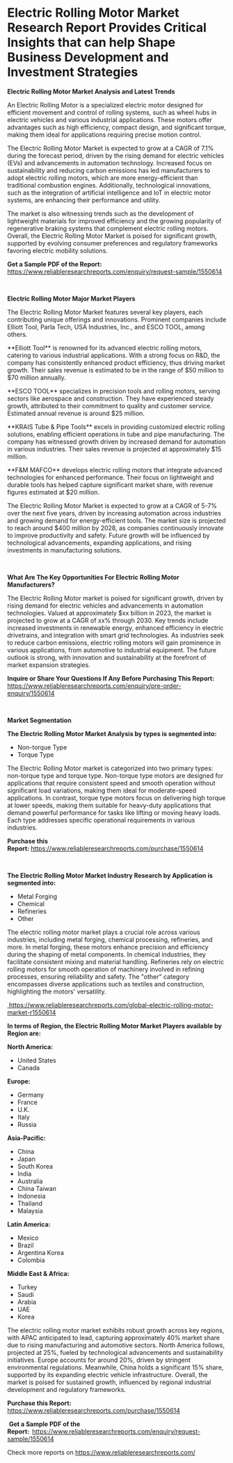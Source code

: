 <p><h1>Electric Rolling Motor Market Research Report Provides Critical Insights that can help Shape Business Development and Investment Strategies</h1></p><p><strong>Electric Rolling Motor Market Analysis and Latest Trends</strong></p>
<p><p>An Electric Rolling Motor is a specialized electric motor designed for efficient movement and control of rolling systems, such as wheel hubs in electric vehicles and various industrial applications. These motors offer advantages such as high efficiency, compact design, and significant torque, making them ideal for applications requiring precise motion control. </p><p>The Electric Rolling Motor Market is expected to grow at a CAGR of 7.1% during the forecast period, driven by the rising demand for electric vehicles (EVs) and advancements in automation technology. Increased focus on sustainability and reducing carbon emissions has led manufacturers to adopt electric rolling motors, which are more energy-efficient than traditional combustion engines. Additionally, technological innovations, such as the integration of artificial intelligence and IoT in electric motor systems, are enhancing their performance and utility. </p><p>The market is also witnessing trends such as the development of lightweight materials for improved efficiency and the growing popularity of regenerative braking systems that complement electric rolling motors. Overall, the Electric Rolling Motor Market is poised for significant growth, supported by evolving consumer preferences and regulatory frameworks favoring electric mobility solutions.</p></p>
<p><strong>Get a Sample PDF of the Report:&nbsp;</strong> <a href="https://www.reliableresearchreports.com/enquiry/request-sample/1550614?utm_campaign=2243&utm_medium=2&utm_source=Github&utm_content=ia&utm_term=11042025&utm_id=electric-rolling-motor">https://www.reliableresearchreports.com/enquiry/request-sample/1550614</a></p>
<p>&nbsp;</p>
<p><strong>Electric Rolling Motor Major Market Players</strong></p>
<p><p>The Electric Rolling Motor Market features several key players, each contributing unique offerings and innovations. Prominent companies include Elliott Tool, Parla Tech, USA Industries, Inc., and ESCO TOOL, among others.</p><p>**Elliott Tool** is renowned for its advanced electric rolling motors, catering to various industrial applications. With a strong focus on R&D, the company has consistently enhanced product efficiency, thus driving market growth. Their sales revenue is estimated to be in the range of $50 million to $70 million annually.</p><p>**ESCO TOOL** specializes in precision tools and rolling motors, serving sectors like aerospace and construction. They have experienced steady growth, attributed to their commitment to quality and customer service. Estimated annual revenue is around $25 million.</p><p>**KRAIS Tube & Pipe Tools** excels in providing customized electric rolling solutions, enabling efficient operations in tube and pipe manufacturing. The company has witnessed growth driven by increased demand for automation in various industries. Their sales revenue is projected at approximately $15 million.</p><p>**F&M MAFCO** develops electric rolling motors that integrate advanced technologies for enhanced performance. Their focus on lightweight and durable tools has helped capture significant market share, with revenue figures estimated at $20 million.</p><p>The Electric Rolling Motor Market is expected to grow at a CAGR of 5-7% over the next five years, driven by increasing automation across industries and growing demand for energy-efficient tools. The market size is projected to reach around $400 million by 2028, as companies continuously innovate to improve productivity and safety. Future growth will be influenced by technological advancements, expanding applications, and rising investments in manufacturing solutions.</p></p>
<p>&nbsp;</p>
<p><strong>What Are The Key Opportunities For Electric Rolling Motor Manufacturers?</strong></p>
<p><p>The Electric Rolling Motor market is poised for significant growth, driven by rising demand for electric vehicles and advancements in automation technologies. Valued at approximately $xx billion in 2023, the market is projected to grow at a CAGR of xx% through 2030. Key trends include increased investments in renewable energy, enhanced efficiency in electric drivetrains, and integration with smart grid technologies. As industries seek to reduce carbon emissions, electric rolling motors will gain prominence in various applications, from automotive to industrial equipment. The future outlook is strong, with innovation and sustainability at the forefront of market expansion strategies.</p></p>
<p><strong>Inquire or Share Your Questions If Any Before Purchasing This Report:</strong> <a href="https://www.reliableresearchreports.com/enquiry/pre-order-enquiry/1550614?utm_campaign=2243&utm_medium=2&utm_source=Github&utm_content=ia&utm_term=11042025&utm_id=electric-rolling-motor">https://www.reliableresearchreports.com/enquiry/pre-order-enquiry/1550614</a></p>
<p>&nbsp;</p>
<p><strong>Market Segmentation</strong></p>
<p><strong>The Electric Rolling Motor Market Analysis by types is segmented into:</strong></p>
<p><ul><li>Non-torque Type</li><li>Torque Type</li></ul></p>
<p><p>The Electric Rolling Motor market is categorized into two primary types: non-torque type and torque type. Non-torque type motors are designed for applications that require consistent speed and smooth operation without significant load variations, making them ideal for moderate-speed applications. In contrast, torque type motors focus on delivering high torque at lower speeds, making them suitable for heavy-duty applications that demand powerful performance for tasks like lifting or moving heavy loads. Each type addresses specific operational requirements in various industries.</p></p>
<p><strong>Purchase this Report:&nbsp;</strong><a href="https://www.reliableresearchreports.com/purchase/1550614?utm_campaign=2243&utm_medium=2&utm_source=Github&utm_content=ia&utm_term=11042025&utm_id=electric-rolling-motor">https://www.reliableresearchreports.com/purchase/1550614</a></p>
<p>&nbsp;</p>
<p><strong>The Electric Rolling Motor Market Industry Research by Application is segmented into:</strong></p>
<p><ul><li>Metal Forging</li><li>Chemical</li><li>Refineries</li><li>Other</li></ul></p>
<p><p>The electric rolling motor market plays a crucial role across various industries, including metal forging, chemical processing, refineries, and more. In metal forging, these motors enhance precision and efficiency during the shaping of metal components. In chemical industries, they facilitate consistent mixing and material handling. Refineries rely on electric rolling motors for smooth operation of machinery involved in refining processes, ensuring reliability and safety. The "other" category encompasses diverse applications such as textiles and construction, highlighting the motors' versatility.</p></p>
<p><a href="https://www.reliableresearchreports.com/global-electric-rolling-motor-market-r1550614?utm_campaign=2243&utm_medium=2&utm_source=Github&utm_content=ia&utm_term=11042025&utm_id=electric-rolling-motor">&nbsp;https://www.reliableresearchreports.com/global-electric-rolling-motor-market-r1550614</a></p>
<p><strong>In terms of Region, the Electric Rolling Motor Market Players available by Region are:</strong></p>
<p>
    <p> <strong> North America: </strong>
        <ul>
            <li>United States</li>
            <li>Canada</li>
        </ul>
        </p> 
    <p> <strong> Europe: </strong>
        <ul>
            <li>Germany</li>
            <li>France</li>
            <li>U.K.</li>
            <li>Italy</li>
            <li>Russia</li>
        </ul>
        </p> 
    <p> <strong> Asia-Pacific: </strong>
        <ul>
            <li>China</li>
            <li>Japan</li>
            <li>South Korea</li>
            <li>India</li>
            <li>Australia</li>
            <li>China Taiwan</li>
            <li>Indonesia</li>
            <li>Thailand</li>
            <li>Malaysia</li>
        </ul>
        </p> 
    <p> <strong> Latin America: </strong>
        <ul>
            <li>Mexico</li>
            <li>Brazil</li>
            <li>Argentina Korea</li>
            <li>Colombia</li>
        </ul>
        </p> 
    <p> <strong> Middle East & Africa: </strong>
        <ul>
            <li>Turkey</li>
            <li>Saudi</li>
            <li>Arabia</li>
            <li>UAE</li>
            <li>Korea</li>
        </ul>
    </p>
    </p>
<p><p>The electric rolling motor market exhibits robust growth across key regions, with APAC anticipated to lead, capturing approximately 40% market share due to rising manufacturing and automotive sectors. North America follows, projected at 25%, fueled by technological advancements and sustainability initiatives. Europe accounts for around 20%, driven by stringent environmental regulations. Meanwhile, China holds a significant 15% share, supported by its expanding electric vehicle infrastructure. Overall, the market is poised for sustained growth, influenced by regional industrial development and regulatory frameworks.</p></p>
<p><strong>Purchase this Report: </strong><a href="https://www.reliableresearchreports.com/purchase/1550614?utm_campaign=2243&utm_medium=2&utm_source=Github&utm_content=ia&utm_term=11042025&utm_id=electric-rolling-motor">https://www.reliableresearchreports.com/purchase/1550614</a></p>
<p>&nbsp;<strong>Get a Sample PDF of the Report:&nbsp;&nbsp;</strong><a href="https://www.reliableresearchreports.com/enquiry/request-sample/1550614?utm_campaign=2243&utm_medium=2&utm_source=Github&utm_content=ia&utm_term=11042025&utm_id=electric-rolling-motor">https://www.reliableresearchreports.com/enquiry/request-sample/1550614</a></p>
<p><strong></strong></p>
<p>Check more reports on <a href="https://www.reliableresearchreports.com/?utm_campaign=2243&utm_medium=2&utm_source=Github&utm_content=ia&utm_term=11042025&utm_id=electric-rolling-motor">https://www.reliableresearchreports.com/</a></p>